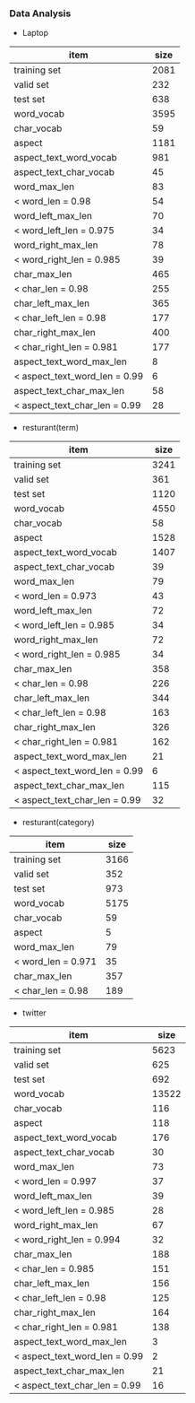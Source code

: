 ### Data Analysis

- Laptop

| item                           | size      |
|--------------------------------|-----------|
| training set                   | 2081      |
| valid set                      | 232       |
| test set                       | 638       |
| word_vocab                     | 3595      |
| char_vocab                     | 59        |
| aspect                         | 1181      |
| aspect_text_word_vocab         | 981       |
| aspect_text_char_vocab         | 45        |
| word_max_len                   | 83        |
| < word_len = 0.98              | 54        |
| word_left_max_len              | 70        |
| < word_left_len = 0.975        | 34        |
| word_right_max_len             | 78        |
| < word_right_len = 0.985       | 39        |
| char_max_len                   | 465       |
| < char_len = 0.98              | 255       |
| char_left_max_len              | 365       |
| < char_left_len = 0.98         | 177       |
| char_right_max_len             | 400       |
| < char_right_len = 0.981       | 177       |
| aspect_text_word_max_len       | 8         |
| < aspect_text_word_len = 0.99  | 6         |
| aspect_text_char_max_len       | 58        |
| < aspect_text_char_len = 0.99  | 28        |

- resturant(term)

| item                           | size      |
|--------------------------------|-----------|
| training set                   | 3241      |
| valid set                      | 361       |
| test set                       | 1120      |
| word_vocab                     | 4550      |
| char_vocab                     | 58        |
| aspect                         | 1528      |
| aspect_text_word_vocab         | 1407      |
| aspect_text_char_vocab         | 39        |
| word_max_len                   | 79        |
| < word_len = 0.973             | 43        |
| word_left_max_len              | 72        |
| < word_left_len = 0.985        | 34        |
| word_right_max_len             | 72        |
| < word_right_len = 0.985       | 34        |
| char_max_len                   | 358       |
| < char_len = 0.98              | 226       |
| char_left_max_len              | 344       |
| < char_left_len = 0.98         | 163       |
| char_right_max_len             | 326       |
| < char_right_len = 0.981       | 162       |
| aspect_text_word_max_len       | 21        |
| < aspect_text_word_len = 0.99  | 6         |
| aspect_text_char_max_len       | 115       |
| < aspect_text_char_len = 0.99  | 32        |

- resturant(category)

| item                           | size      |
|--------------------------------|-----------|
| training set                   | 3166      |
| valid set                      | 352       |
| test set                       | 973       |
| word_vocab                     | 5175      |
| char_vocab                     | 59        |
| aspect                         | 5         |
| word_max_len                   | 79        |
| < word_len = 0.971             | 35        |
| char_max_len                   | 357       |
| < char_len = 0.98              | 189       |

- twitter

| item                           | size   |
|--------------------------------|--------|
| training set                   | 5623   |
| valid set                      | 625    |
| test set                       | 692    |
| word_vocab                     | 13522  |
| char_vocab                     | 116    |
| aspect                         | 118    |
| aspect_text_word_vocab         | 176    |
| aspect_text_char_vocab         | 30     |
| word_max_len                   | 73     |
| < word_len = 0.997             | 37     |
| word_left_max_len              | 39     |
| < word_left_len = 0.985        | 28     |
| word_right_max_len             | 67     |
| < word_right_len = 0.994       | 32     |
| char_max_len                   | 188    |
| < char_len = 0.985             | 151    |
| char_left_max_len              | 156    |
| < char_left_len = 0.98         | 125    |
| char_right_max_len             | 164    |
| < char_right_len = 0.981       | 138    |
| aspect_text_word_max_len       |   3    |
| < aspect_text_word_len = 0.99  |   2    |
| aspect_text_char_max_len       |   21   |
| < aspect_text_char_len = 0.99  |   16   |